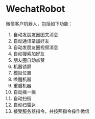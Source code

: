 # WechatRobot
微信客户机器人，包括如下功能：
1. 自动发朋友圈图文消息
2. 自动通讯录加好友
3. 自动发朋友圈视频消息
4. 自动搜索加好友
5. 朋友圈自动点赞
6. 机器锁屏
7. 模拟位置
8. 唤醒机器
9. 重启机器
10. 自动摇一摇
11. 自动扫街
12. 自动扫雷达
13. 接受服务器指令，并按照指令操作微信
